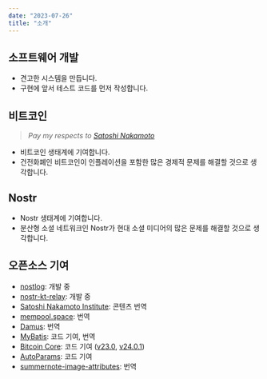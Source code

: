 ```yaml
---
date: "2023-07-26"
title: "소개"
---
```


## 소프트웨어 개발

- 견고한 시스템을 만듭니다.
- 구현에 앞서 테스트 코드를 먼저 작성합니다.

## 비트코인

> *Pay my respects to [Satoshi Nakamoto](https://bitcoin.org/bitcoin.pdf)*

- 비트코인 생태계에 기여합니다.
- 건전화폐인 비트코인이 인플레이션을 포함한 많은 경제적 문제를 해결할 것으로 생각합니다.

## Nostr

- Nostr 생태계에 기여합니다.
- 분산형 소셜 네트워크인 Nostr가 현대 소셜 미디어의 많은 문제를 해결할 것으로 생각합니다.

## 오픈소스 기여

- [nostlog](https://github.com/sogoagain/nostlog): 개발 중
- [nostr-kt-relay](https://github.com/sogoagain/nostr-kt-relay): 개발 중
- [Satoshi Nakamoto Institute](https://nakamotoinstitute.org/): 콘텐츠 번역
- [mempool.space](https://mempool.space/): 번역
- [Damus](https://github.com/damus-io/damus): 번역
- [MyBatis](https://github.com/mybatis/mybatis-3/pulls?q=author%3Asogoagain): 코드 기여, 번역
- [Bitcoin Core](https://github.com/bitcoin/bitcoin): 코드 기여 ([v23.0](https://github.com/bitcoin/bitcoin/blob/master/doc/release-notes/release-notes-23.0.md), [v24.0.1](https://github.com/bitcoin/bitcoin/blob/master/doc/release-notes/release-notes-24.0.1.md))
- [AutoParams](https://github.com/AutoParams/AutoParams/pulls?q=author%3Asogoagain): 코드 기여
- [summernote-image-attributes](https://github.com/DiemenDesign/summernote-image-attributes/issues?q=author%3Asogoagain): 번역
